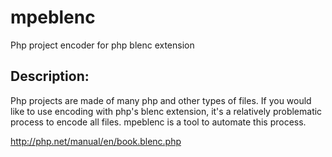 # mpeblenc
Php project encoder for php blenc extension


## Description:

Php projects are made of many php and other types of files. If you would like to use encoding with php's blenc extension, it's a relatively problematic process to encode all files. mpeblenc is a tool to automate this process.

http://php.net/manual/en/book.blenc.php
